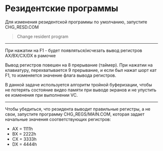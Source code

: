 # Резидентские программы

Для изменения резидентской программы по умолчанию, запустите CHG_RESD.COM 
> Change resident program 

---

При нажатии на F1 - будет появляться/исчезать вывод регистров AX/BX/CX/DX в рамочке 

Вывод регистров повешен на 8 прерывание (таймер). При нажатии на клавиатуру, перехватывается 9 прерывание, и если был нажат шорт кат F1, то изменяется значение флага вывода регистров.  

В данной задаче используется алгоритм тройной буферизации, чтобы не потерять состояние видео памяти при выводе экранов и не упустить ее изменения при выполнении VC.

---

Чтобы убедиться, что резидента выводит правильные регистры, а не свои, запустите программу CHG_REGS/MAIN.COM, которая задает начальные значения соответствующих регистров: 

- AX = 1111h 
- BX = 2222h
- CX = 3333h
- DX = 4444h